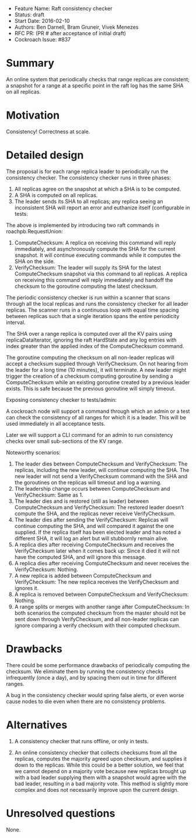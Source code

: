 - Feature Name: Raft consistency checker
- Status: draft
- Start Date: 2016-02-10
- Authors: Ben Darnell, Bram Gruneir, Vivek Menezes
- RFC PR: (PR # after acceptance of initial draft)
- Cockroach Issue: #837

# Summary

An online system that periodically checks that range replicas
are consistent; a snapshot for a range at a specific point in the raft log
has the same SHA on all replicas.

# Motivation

Consistency! Correctness at scale.

# Detailed design

The proposal is for each range replica leader to periodically run the
consistency checker. The consistency checker runs in three phases:

1. All replicas agree on the snapshot at which a SHA is to be computed.
2. A SHA is computed on all replicas.
3. The leader sends its SHA to all replicas; any replica seeing an inconsistent
SHA will report an error and euthanize itself (configurable in tests.

The above is implemented by introducing two raft commands in
roachpb.RequestUnion:

1. ComputeChecksum: A replica on receiving this command will reply
immediately, and asynchronously compute the SHA for the current snapshot. It
will continue executing commands while it computes the SHA on the side. 
2. VerifyChecksum: The leader will supply its SHA for the latest
ComputeChecksum snapshot via this command to all replicas. A replica on
receiving this command will reply immediately and handoff the checksum to the
goroutine computing the latest checksum.

The periodic consistency checker is run within a scanner that scans through all
the local replicas and runs the consistency checker for all leader replicas.
The scanner runs in a continuous loop with equal time spacing between
replicas such that a single iteration spans the entire periodicity interval.

The SHA over a range replica is computed over all the KV pairs using
replicaDataIterator, ignoring the raft HardState and any log entries with index
greater than the applied index of the ComputeChecksum command.

The goroutine computing the checksum on all non-leader replicas will accept
a checksum supplied through VerifyChecksum. On not hearing from the leader
for a long time (10 minutes), it will terminate. A new leader might trigger the
creation of a checksum computing goroutine by sending a ComputeChecksum while
an existing goroutine created by a previous leader exists. This is safe because
the previous goroutine will simply timeout.

Exposing consistency checker to tests/admin:

A cockroach node will support a command through which an admin or a test can
check the consistency of all ranges for which it is a leader. This will be used
immediately in all acceptance tests.

Later we will support a CLI command for an admin to run consistency checks over
small sub-sections of the KV range.

Noteworthy scenarios:

1. The leader dies between ComputeChecksum and VerifyChecksum: The replicas,
including the new leader, will continue computing the SHA. The new leader will
not send a VerifyChecksum command with the SHA and the goroutines on the
replicas will timeout and log a warning.
2. The leadership change occurs between ComputeChecksum and VerifyChecksum:
Same as 1.
3. The leader dies and is restored (still as leader) between ComputeChecksum
and VerifyChecksum: The restored leader doesn’t compute the SHA, and the
replicas never receive VerifyChecksum.
4. The leader dies after sending the VerifyChecksum: Replicas will continue
computing the SHA, and will compared it against the one supplied. If the
replica itself has been elected leader and has noted a different SHA, it will
log an alert but will stubbornly remain alive.
5. A replica dies after receiving ComputeChecksum and receives the
VerifyChecksum later when it comes back up: Since it died it will not have the
computed SHA, and will ignore this message.
6. A replica dies after receiving ComputeChecksum and never receives the
VerifyChecksum: Nothing.
7. A new replica is added between ComputeChecksum and VerifyChecksum: The new
replica receives the VerifyChecksum and ignores it.
8. A replica is removed between ComputeChecksum and VerifyChecksum: Nothing.
9. A range splits or merges with another range after ComputeChecksum: In both
scenarios the computed checksum from the master should not be sent down through
VerifyChecksum, and all non-leader replicas can ignore comparing a verify
checksum with their computed checksum.

# Drawbacks

There could be some performance drawbacks of periodically computing the
checksum. We eliminate them by running the consistency checks infrequently
(once a day), and by spacing them out in time for different ranges.

A bug in the consistency checker would spring false alerts, or even worse cause
nodes to die even when there are no consistency problems.

# Alternatives

1. A consistency checker that runs offline, or only in tests.

2. An online consistency checker that collects checksums from all the replicas,
computes the majority agreed upon checksum, and supplies it down to the
replicas. While this could be a better solution, we feel that we cannot depend
on a majority vote because new replicas brought up with a bad leader supplying
them with a snapshot would agree with the bad leader, resulting in a bad
majority vote. This method is slightly more complex and does not necessarily
improve upon the current design.

# Unresolved questions

None.
